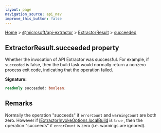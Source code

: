 ```yaml
---
layout: page
navigation_source: api_nav
improve_this_button: false
---
```



[Home](./index.md) &gt; [@microsoft/api-extractor](./api-extractor.md) &gt; [ExtractorResult](./api-extractor.extractorresult.md) &gt; [succeeded](./api-extractor.extractorresult.succeeded.md)

## ExtractorResult.succeeded property

Whether the invocation of API Extractor was successful. For example, if `succeeded` is false, then the build task would normally return a nonzero process exit code, indicating that the operation failed.

<b>Signature:</b>

```typescript
readonly succeeded: boolean;
```

## Remarks

Normally the operation "succeeds" if `errorCount` and `warningCount` are both zero. However if [IExtractorInvokeOptions.localBuild](./api-extractor.iextractorinvokeoptions.localbuild.md) is `true` , then the operation "succeeds" if `errorCount` is zero (i.e. warnings are ignored).

